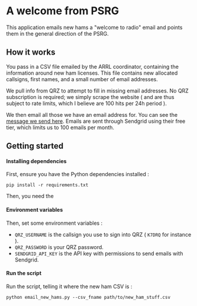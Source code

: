 # A welcome from PSRG

This application emails new hams a "welcome to radio" email and points them in the general 
direction of the PSRG.

## How it works

You pass in a CSV file emailed by the ARRL coordinator, containing the information around new ham 
licenses. This file contains new allocated callsigns, first names, and a small number of email 
addresses.

We pull info from QRZ to attempt to fill in missing email addresses. No QRZ subscription is 
required; we simply scrape the website ( and are thus subject to rate limits, which I believe 
are 100 hits per 24h period ). 

We then email all those we have an email address for. You can see the 
[message we send here](psrg_welcome/message.txt). Emails are sent through Sendgrid using their
free tier, which limits us to 100 emails per month.


## Getting started

#### Installing dependencies

First, ensure you have the Python dependencies installed : 
```
pip install -r requirements.txt
```

Then, you need the 


#### Environment variables 

Then, set some environment variables :

- `QRZ_USERNAME` is the callsign you use to sign into QRZ ( `K7DRQ` for instance ).
- `QRZ_PASSWORD` is your QRZ password.
- `SENDGRID_API_KEY` is the API key with permissions to send emails with Sendgrid.


#### Run the script

Run the script, telling it where the new ham CSV is :

```
python email_new_hams.py --csv_fname path/to/new_ham_stuff.csv
```

